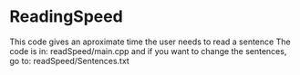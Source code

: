 # ReadingSpeed
This code gives an aproximate time the user needs to read a sentence
The code is in: readSpeed/main.cpp
and if you want to change the sentences, go to: readSpeed/Sentences.txt
